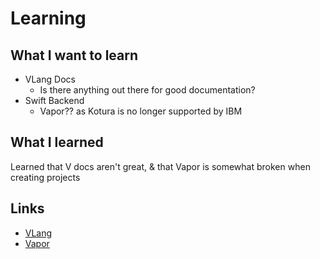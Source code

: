 # Learning

## What I want to learn
 - VLang Docs
   - Is there anything out there for good documentation?
 - Swift Backend
   - Vapor?? as Kotura is no longer supported by IBM

## What I learned
Learned that V docs aren't great, & that Vapor is somewhat broken when creating projects

## Links
- [VLang](https://vlang.io)
- [Vapor](https://github.com/vapor/vapor/)